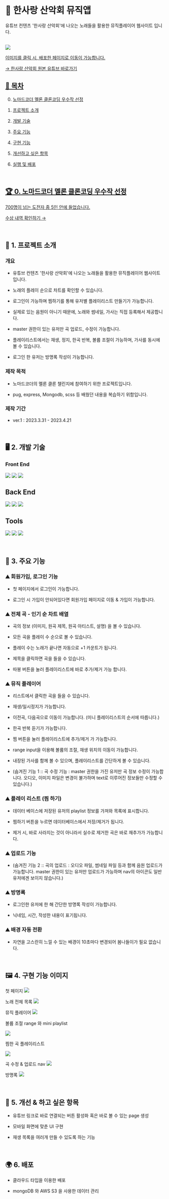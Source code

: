 # 🥾 한사랑 산악회 뮤직앱 

유튜브 컨텐츠 '한사랑 산악회'에 나오는 노래들을 활용한 뮤직플레이어 웹사이트 입니다. 


<br>

<div>
<a href="https://port-0-melon-challenge-1maxx2algqmtl28.sel3.cloudtype.app/">
<img src="https://flexible.img.hani.co.kr/flexible/normal/640/360/imgdb/original/2021/0317/20210317503211.jpg">
</div>

이미지를 클릭 시, 배포한 페이지로 이동이 가능합니다.

<a href="https://youtube.com/playlist?list=PL1nP78IpsXsMam6_mF2rto1RgxQH_t26K"/>
 <span> &rarr; 한사랑 산악회 원본 유튜브 바로가기 </span>

<br>


## 🎵 목차
 
0. 노마드코더 멜론 클론코딩 우수작 선정

1. 프로젝트 소개

2. 개발 기술

3. 주요 기능

4. 구현 기능 

5. 개선하고 싶은 항목

6. 실행 및 배포

<br>

## 🏆 0. 노마드코더 멜론 클론코딩 우수작 선정

 700명이 넘는 도전자 중 5인 안에 들었습니다.
 
 <a href="https://nomadcoders.co/community/thread/7845">수상 내역 확인하기 &rarr; </a>
 
 
 
<br>

## 📝 1. 프로젝트 소개

### 개요

- 유튜브 컨텐츠 '한사랑 산악회'에 나오는 노래들을 활용한 뮤직플레이어 웹사이트 입니다. 

- 노래의 플레이 순으로 차트를 확인할 수 있습니다.

- 로그인이 가능하며 찜하기를 통해 유저별 플레이리스트 만들기가 가능합니다.

- 실제로 있는 음원이 아니기 때문에, 노래와 썸네일, 가사는 직접 등록해서 제공합니다.

- master 권한이 있는 유저만 곡 업로드, 수정이 가능합니다.

- 플레이리스트에서는 재생, 정지, 한곡 반복, 볼륨 조절이 가능하며, 가사를 동시에 볼 수 있습니다.

- 로그인 한 유저는 방명록 작성이 가능합니다.


### 제작 목적

- 노마드코더의 멜론 클론 챌린지에 참여하기 위한 프로젝트입니다.

- pug, express, Mongodb, scss 등 배웠던 내용을 복습하기 위함입니다. 

### 제작 기간

- ver.1 : 2023.3.31 - 2023.4.21

<br>


## 🖥️ 2. 개발 기술

### Front End

<img src="https://img.shields.io/badge/PUG-A86454?style=for-the-badge&logo=PUG&logoColor=white"> <img src="https://img.shields.io/badge/SCSS-CC6699?style=for-the-badge&logo=sass&logoColor=white"> <img src="https://img.shields.io/badge/Javascript-efd81d?style=for-the-badge&logo=Javascript&logoColor=white"/>

## Back End

<img src="https://img.shields.io/badge/Node.js-339933?style=for-the-badge&logo=Node.js&logoColor=white"> <img src="https://img.shields.io/badge/Express-000000?style=for-the-badge&logo=Express&logoColor=white"> <img src="https://img.shields.io/badge/Mongo DB-47A248?style=for-the-badge&logo=MongoDB&logoColor=white">

## Tools

<img src="https://img.shields.io/badge/GitHub-000000?style=for-the-badge&logo=GitHub&logoColor=white"> <img src="https://img.shields.io/badge/Git-e84d31?style=for-the-badge&logo=Git&logoColor=white"> <img src="https://img.shields.io/badge/VScode-007ACC?style=for-the-badge&logo=VisualStudioCode&logoColor=white">

<br>

## 🪩 3. 주요 기능

### ⛰️ 회원가입, 로그인 기능

- 첫 페이지에서 로그인이 가능합니다.
 
- 로그인 시 가입이 안되어있다면 회원가입 페이지로 이동 & 가입이 가능합니다.

### ⛰️ 전체 곡 - 인기 순 차트 배열

- 곡의 정보 (이미지, 원곡 제목, 원곡 아티스트, 설명) 을 볼 수 있습니다.

- 모든 곡을 플레이 수 순으로 볼 수 있습니다.

- 플레이 수는 노래가 끝나면 자동으로 +1 카운트가 됩니다.

- 제목을 클릭하면 곡을 들을 수 있습니다.

- 따봉 버튼을 눌러 플레이리스트에 바로 추가/제거 가능 합니다.

### ⛰️ 뮤직 플레이어

- 리스트에서 클릭한 곡을 들을 수 있습니다.

- 재생/일시정지가 가능합니다.

- 이전곡, 다음곡으로 이동이 가능합니다. (미니 플레이리스트의 순서에 따릅니다.)

- 한곡 반복 듣기가 가능합니다.

- 찜 버튼을 눌러 플레이리스트에 추가/제거 가 가능합니다.

- range input을 이용해 볼륨의 조절, 재생 위치의 이동이 가능합니다.

- 내장된 가사를 함께 볼 수 있으며, 플레이리스트를 간단하게 볼 수 있습니다.

- (숨겨진 기능 1 :: 곡 수정 기능 : master 권한을 가진 유저만 곡 정보 수정이 가능합니다. 
오디오, 이미지 파일은 변경이 불가하며 text로 이루어진 정보들만 수정할 수 있습니다.)

### ⛰️ 플레이 리스트 (찜 하기)

- 데이터 베이스에 저장된 유저의 playlist 정보를 가져와 목록에 표시합니다.

- 찜하기 버튼을 누르면 데이터베이스에서 저장/제거가 됩니다.

- 제거 시, 바로 사라지는 것이 아니라서 실수로 제거한 곡은 바로 재추가가 가능합니다.

### ⛰️ 업로드 기능

-  (숨겨진 기능 2 :: 곡의 업로드 : 오디오 파일, 썸네일 파일 등과 함께 음원 업로드가 가능합니다.
 master 권한이 있는 유저만 업로드가 가능하며 nav의 아이콘도 일반 유저에겐 보이지 않습니다.)

### ⛰️ 방명록

- 로그인한 유저에 한 해 간단한 방명록 작성이 가능합니다. 

- 닉네임, 시간, 작성한 내용이 표기됩니다.

### ⛰️ 배경 자동 전환

- 자연을 고스란히 느낄 수 있는 배경이 10초마다 변경되어 봄나들이가 필요 없습니다.

<br>

## 🖼️ 4. 구현 기능 이미지

첫 페이지
<img src="https://i.imgur.com/QMYkiVa.jpg"/>

노래 전체 목록
<img src="https://i.imgur.com/QBNaRNV.jpg"/>

뮤직 플레이어
<img src="https://i.imgur.com/aor82HE.jpg"/>

볼륨 조절 range 와 mini playlist

<img src="https://i.imgur.com/w8NgU5s.png"/>

찜한 곡 플레이리스트

<img src="https://i.imgur.com/ELaMTEH.png"/>

곡 수정 & 업로드 nav
<img src="https://i.imgur.com/LZdkWgZ.jpg"/>

방명록
<img src="https://i.imgur.com/MmJv05N.jpg"/>

<br>

## 🔨 5. 개선 & 하고 싶은 항목

- 유튜브 링크로 바로 연결되는 버튼 활성화 혹은 바로 볼 수 있는 page 생성

- 모바일 화면에 맞춘 UI 구현

- 재생 목록을 여러개 만들 수 있도록 하는 기능


<br>

## 🌍 6. 배포

- 클라우드 타입을 이용한 배포

- mongoDB 와 AWS S3 을 사용한 데이터 관리
